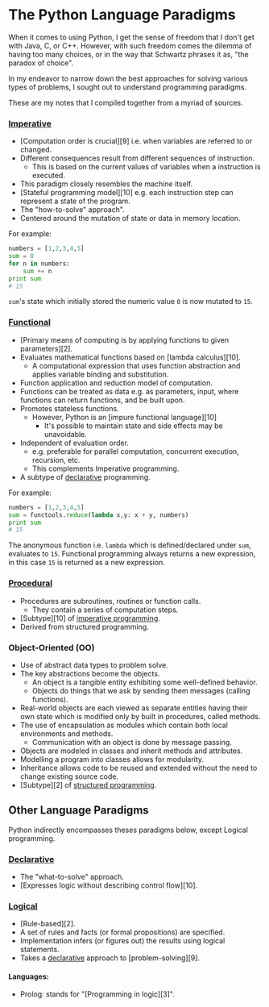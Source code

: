 # The Python Language Paradigms

When it comes to using Python, I get the sense of freedom that I don't get with Java, C, or C++. However, with such
freedom comes the dilemma of having too many choices, or in the way that Schwartz phrases it as, "the paradox of choice".

In my endeavor to narrow down the best approaches for solving various types of problems, I sought out to understand
programming paradigms.

These are my notes that I compiled together from a myriad of sources.

### [Imperative](#Imperative)

- [Computation order is crucial][9] i.e. when variables are referred to or changed.
- Different consequences result from different sequences of instruction.
  - This is based on the current values of variables when a instruction is executed.
- This paradigm closely resembles the machine itself.
- [Stateful programming model][10] e.g. each instruction step can represent a state of the program.
- The "how-to-solve" approach".
- Centered around the mutation of state or data in memory location.

For example:
```python
numbers = [1,2,3,4,5]
sum = 0
for n in numbers:
    sum += n
print sum
# 15
```
`sum`'s state which initially stored the numeric value `0` is now mutated to `15`.

### [Functional](#Functional)

- [Primary means of computing is by applying functions to given parameters][2].
- Evaluates mathematical functions based on [lambda calculus][10].
  - A computational expression that uses function abstraction and applies variable binding and substitution.
- Function application and reduction model of computation.
- Functions can be treated as data e.g. as parameters, input, where functions can return functions, and be built upon.
- Promotes stateless functions.
  - However, Python is an [impure functional language][10]
    - It's possible to maintain state and side effects may be unavoidable.
- Independent of evaluation order.
  - e.g. preferable for parallel computation, concurrent execution, recursion, etc.
  - This complements Imperative programming.
- A subtype of [declarative](#Declarative) programming.

For example:
```python
numbers = [1,2,3,4,5]
sum = functools.reduce(lambda x,y: x + y, numbers)
print sum
# 15
```
The anonymous function i.e. `lambda` which is defined/declared under `sum`, evaluates to `15`. Functional programming always returns a new expression, in this case `15` is returned as a new expression.

### [Procedural](#Procedural)
- Procedures are subroutines, routines or function calls.
  - They contain a series of computation steps.
- [Subtype][10] of [imperative programming](#Imperative).
- Derived from structured programming.

### Object-Oriented (OO)

- Use of abstract data types to problem solve.
- The key abstractions become the objects.
  - An object is a tangible entity exhibiting some well-defined behavior.
  - Objects do things that we ask by sending them messages (calling functions).
- Real-world objects are each viewed as separate entities having their own state which is modified only by built in procedures, called methods.
- The use of encapsulation as modules which contain both local environments and methods.
  - Communication with an object is done by message passing.
- Objects are modeled in classes and inherit methods and attributes.
- Modelling a program into classes allows for modularity.
- Inheritance allows code to be reused and extended without the need to change existing source code.
- [Subtype][2] of [structured programming](#Structured).

## Other Language Paradigms

Python indirectly encompasses theses paradigms below, except Logical programming.

### [Declarative](#Declarative)

- The "what-to-solve" approach.
- [Expresses logic without describing control flow][10].

### [Logical](#Logical)

- [Rule-based][2].
- A set of rules and facts (or formal propositions) are specified.
- Implementation infers (or figures out) the results using logical statements.
- Takes a [declarative](#Declarative) approach to [problem-solving][9].

#### Languages:
- Prolog: stands for "[Programming in logic][3]".

<!-- ### [Structured](#Structured) -->